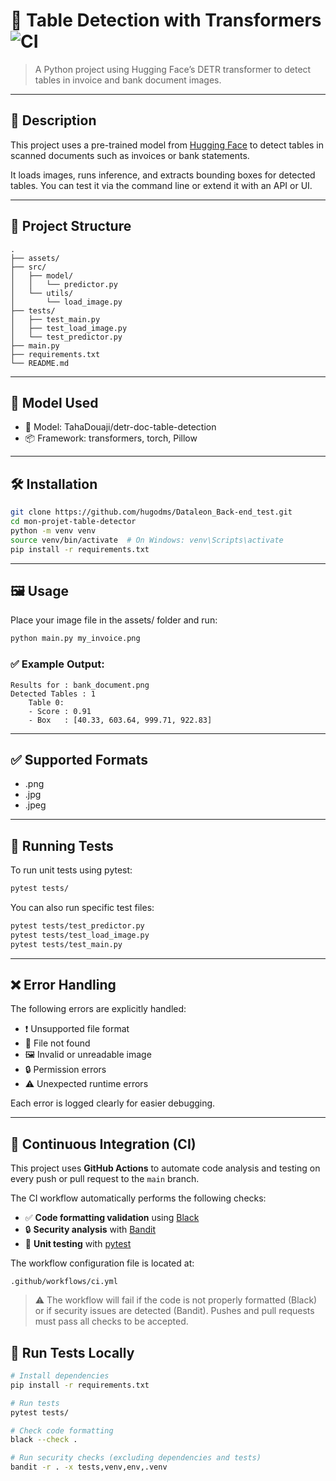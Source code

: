 # 📄 Table Detection with Transformers ![CI](https://github.com/hugodms/Dataleon_Back-end_test/actions/workflows/ci.yml/badge.svg?branch=main)


> A Python project using Hugging Face’s DETR transformer to detect tables in invoice and bank document images.

---

## 🚀 Description

This project uses a pre-trained model from [Hugging Face](https://huggingface.co/TahaDouaji/detr-doc-table-detection) to detect tables in scanned documents such as invoices or bank statements.

It loads images, runs inference, and extracts bounding boxes for detected tables. You can test it via the command line or extend it with an API or UI.

---

## 📂 Project Structure

```
.
├── assets/
├── src/
│   ├── model/
│   │   └── predictor.py
│   └── utils/
│       └── load_image.py
├── tests/
│   ├── test_main.py
│   ├── test_load_image.py
│   └── test_predictor.py
├── main.py
├── requirements.txt
└── README.md
```

---

## 🧠 Model Used

- 🔗 Model: TahaDouaji/detr-doc-table-detection
- 📦 Framework: transformers, torch, Pillow

---

## 🛠️ Installation
```bash
git clone https://github.com/hugodms/Dataleon_Back-end_test.git
cd mon-projet-table-detector
python -m venv venv
source venv/bin/activate  # On Windows: venv\Scripts\activate
pip install -r requirements.txt
```

---

## 🖼️ Usage

Place your image file in the assets/ folder and run:

```bash
python main.py my_invoice.png
```

### ✅ Example Output:

```
Results for : bank_document.png
Detected Tables : 1
	Table 0:
	- Score : 0.91
	- Box   : [40.33, 603.64, 999.71, 922.83]
```
---

## ✅ Supported Formats

- .png  
- .jpg  
- .jpeg

---

## 🧪 Running Tests

To run unit tests using pytest:
```bash
pytest tests/
```
You can also run specific test files:
```bash
pytest tests/test_predictor.py  
pytest tests/test_load_image.py  
pytest tests/test_main.py
```

---

## ❌ Error Handling

The following errors are explicitly handled:

- ❗ Unsupported file format  
- 📂 File not found  
- 🖼️ Invalid or unreadable image  
- 🔒 Permission errors  
- ⚠️ Unexpected runtime errors

Each error is logged clearly for easier debugging.

---

## 🔁 Continuous Integration (CI)

This project uses **GitHub Actions** to automate code analysis and testing on every push or pull request to the `main` branch.

The CI workflow automatically performs the following checks:

- ✅ **Code formatting validation** using [Black](https://black.readthedocs.io/en/stable/)  
- 🔒 **Security analysis** with [Bandit](https://bandit.readthedocs.io/en/latest/)  
- 🧪 **Unit testing** with [pytest](https://docs.pytest.org/)

The workflow configuration file is located at:
```
.github/workflows/ci.yml
```

> ⚠️ The workflow will fail if the code is not properly formatted (Black) or if security issues are detected (Bandit). Pushes and pull requests must pass all checks to be accepted.

## 🚀 Run Tests Locally

```bash
# Install dependencies
pip install -r requirements.txt

# Run tests
pytest tests/

# Check code formatting
black --check .

# Run security checks (excluding dependencies and tests)
bandit -r . -x tests,venv,env,.venv
```
